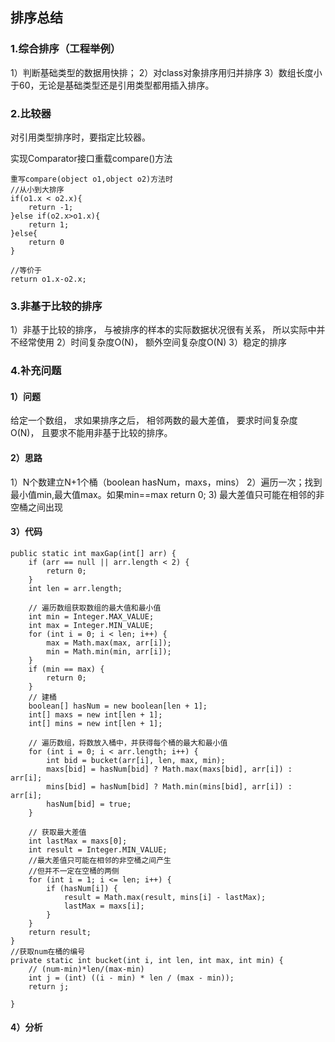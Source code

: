 ## 排序总结 ##

### 1.综合排序（工程举例）
1）判断基础类型的数据用快排；
2）对class对象排序用归并排序
3）数组长度小于60，无论是基础类型还是引用类型都用插入排序。

### 2.比较器
对引用类型排序时，要指定比较器。

实现Comparator<T>接口重载compare()方法

	重写compare(object o1,object o2)方法时
	//从小到大排序
	if(o1.x < o2.x){
		return -1;
	}else if(o2.x>o1.x){
		return 1;
	}else{
		return 0
	}

	//等价于
	return o1.x-o2.x;


### 3.非基于比较的排序

1）非基于比较的排序， 与被排序的样本的实际数据状况很有关系， 所以实际中并不经常使用
2）时间复杂度O(N)， 额外空间复杂度O(N)
3）稳定的排序

### 4.补充问题
#### 1）问题
给定一个数组， 求如果排序之后， 相邻两数的最大差值， 要求时间复杂度O(N)， 且要求不能用非基于比较的排序。
#### 2）思路
1）N个数建立N+1个桶（boolean hasNum，maxs，mins）
2）遍历一次；找到最小值min,最大值max。如果min==max return 0;
3) 最大差值只可能在相邻的非空桶之间出现
#### 3）代码
	public static int maxGap(int[] arr) {
		if (arr == null || arr.length < 2) {
			return 0;
		}
		int len = arr.length;

		// 遍历数组获取数组的最大值和最小值
		int min = Integer.MAX_VALUE;
		int max = Integer.MIN_VALUE;
		for (int i = 0; i < len; i++) {
			max = Math.max(max, arr[i]);
			min = Math.min(min, arr[i]);
		}
		if (min == max) {
			return 0;
		}
		// 建桶
		boolean[] hasNum = new boolean[len + 1];
		int[] maxs = new int[len + 1];
		int[] mins = new int[len + 1];

		// 遍历数组，将数放入桶中，并获得每个桶的最大和最小值
		for (int i = 0; i < arr.length; i++) {
			int bid = bucket(arr[i], len, max, min);
			maxs[bid] = hasNum[bid] ? Math.max(maxs[bid], arr[i]) : arr[i];
			mins[bid] = hasNum[bid] ? Math.min(mins[bid], arr[i]) : arr[i];
			hasNum[bid] = true;
		}

		// 获取最大差值
		int lastMax = maxs[0];
		int result = Integer.MIN_VALUE;
		//最大差值只可能在相邻的非空桶之间产生
		//但并不一定在空桶的两侧
		for (int i = 1; i <= len; i++) {
			if (hasNum[i]) {
				result = Math.max(result, mins[i] - lastMax);
				lastMax = maxs[i];
			}
		}
		return result;
	}
	//获取num在桶的编号
	private static int bucket(int i, int len, int max, int min) {
		// (num-min)*len/(max-min)
		int j = (int) ((i - min) * len / (max - min));
		return j;

	}
#### 4）分析
